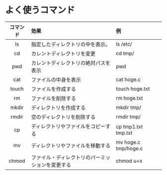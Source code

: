 # よく使うコマンド

| コマンド | 効果 |例  |
|:--------:|:-----|:---|
|ls        | 指定したディレクトリの中を表示。    |  ls /etc/     |
|cd        | カレントディレクトリを変更          |  cd tmp/      |
|pwd       | カレントディレクトリの絶対パスを表示|  pwd          |
|cat       | ファイルの中身を表示        |  cat hoge.c   |
|touch     | ファイルを作成する          | touch hoge.txt|
|rm        | ファイルを削除する          | rm hoge.txt   |
|mkdir     | ディレクトリを作成する      | mkdir tmp/    |
|rmdir     | 空のディレクトリを削除する      | rmdir tmp/|
|cp        | ディレクトリやファイルをコピーする | cp tmp1.txt  tmp.txt|
|mv        | ディレクトリやファイルを移動する   | mv hoge.c tmp/hoge.c |
|chmod     | ファイル・ディレクトリのパーミッションを変更する| chmod u+x|
